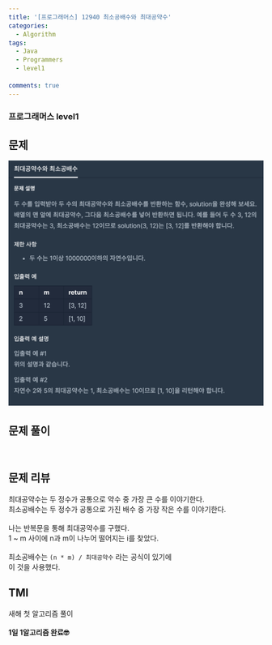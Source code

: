 ```yaml
---
title: '[프로그래머스] 12940 최소공배수와 최대공약수'
categories:
  - Algorithm
tags:
  - Java
  - Programmers
  - level1

comments: true 
---
```

### 프로그래머스 level1

## 문제
 <a href="/assets/images/P12940.png"><img src="/assets/images/P12940.png"></a>
 <br/>

## 문제 풀이
<script src="https://gist.github.com/kyeahen/a512bd4b7a4f4f516a5d34e208855bbd.js"></script>
<br/>

## 문제 리뷰

최대공약수는 두 정수가 공통으로 약수 중 가장 큰 수를 이야기한다. <br>
최소공배수는 두 정수가 공통으로 가진 배수 중 가장 작은 수를 이야기한다. <br>
<br>
나는 반복문을 통해 최대공약수를 구했다. <br>
1 ~ m 사이에 n과 m이 나누어 떨어지는 i를 찾았다. <br>
<br>
최소공배수는 `(n * m) / 최대공약수` 라는 공식이 있기에 <br>
이 것을 사용했다. <br>

## TMI

새해 첫 알고리즘 풀이 <br>
<br/>
**1일 1알고리즘 완료🤓**


